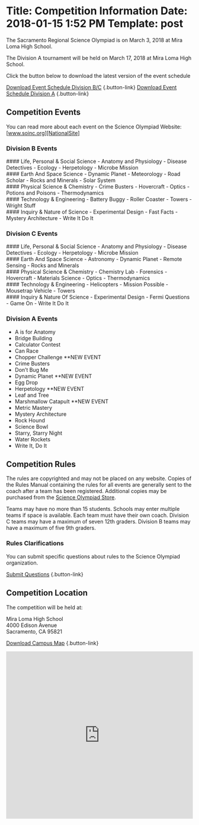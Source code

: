 Title: Competition Information
Date: 2018-01-15 1:52 PM
Template: post
===
The Sacramento Regional Science Olympiad is on March 3, 2018 at Mira Loma High School.

The Division A tournament will be held on March 17, 2018 at Mira Loma High School.

Click the button below to download the latest version of the event schedule

[Download Event Schedule Division B/C](schedule-bc.doc) {.button-link}
[Download Event Schedule Division A](schedule-a.xls) {.button-link}

## Competition Events
You can read more about each event on the Science Olympiad Website: [www.soinc.org][NationalSite]

### Division B Events

<div class="eventsGrid">
<div class="eventsContainer" markdown="1">
#### Life, Personal &amp; Social Science
- Anatomy and Physiology
- Disease Detectives
- Ecology
- Herpetology
- Microbe Mission
</div>
<div class="eventsContainer" markdown="1">
#### Earth And Space Science
- Dynamic Planet
- Meteorology
- Road Scholar
- Rocks and Minerals
- Solar System
</div>
<div class="eventsContainer" markdown="1">
#### Physical Science & Chemistry
- Crime Busters
- Hovercraft
- Optics
- Potions and Poisons
- Thermodynamics
</div>
<div class="eventsContainer" markdown="1">
#### Technology & Engineering
- Battery Buggy
- Roller Coaster
- Towers
- Wright Stuff
</div>
<div class="eventsContainer" markdown="1">
#### Inquiry & Nature of Science
- Experimental Design
- Fast Facts
- Mystery Architecture
- Write It Do It
</div>
</div>

### Division C Events

<div class="eventsGrid">
<div class="eventsContainer" markdown="1">
#### Life, Personal & Social Science
- Anatomy and Physiology
- Disease Detectives
- Ecology
- Herpetology
- Microbe Mission
</div>
<div class="eventsContainer" markdown="1">
#### Earth And Space Science
- Astronomy
- Dynamic Planet
- Remote Sensing
- Rocks and Minerals
</div>
<div class="eventsContainer" markdown="1">
#### Physical Science & Chemistry
 - Chemistry Lab
 - Forensics
 - Hovercraft
 - Materials Science
 - Optics
 - Thermodynamics
</div>
<div class="eventsContainer" markdown="1">
#### Technology & Engineering
 - Helicopters
 - Mission Possible
 - Mousetrap Vehicle
 - Towers
</div>
<div class="eventsContainer" markdown="1">
#### Inquiry & Nature Of Science
 - Experimental Design
 - Fermi Questions
 - Game On
 - Write It Do It
</div>
</div>

### Division A Events
- A is for Anatomy
- Bridge Building
- Calculator Contest
- Can Race
- Chopper Challenge **NEW EVENT
- Crime Busters
- Don’t Bug Me
- Dynamic Planet **NEW EVENT
- Egg Drop
- Herpetology **NEW EVENT
- Leaf and Tree
- Marshmallow Catapult **NEW EVENT
- Metric Mastery
- Mystery Architecture
- Rock Hound
- Science Bowl 
- Starry, Starry Night
- Water Rockets
- Write It, Do It

## Competition Rules

The rules are copyrighted and may not be placed on any website. Copies of the Rules Manual containing the rules for all events are generally sent to the coach after a team has been registered. Additional copies may be purchased from the [Science Olympiad Store](https://store.soinc.org/).

Teams may have no more than 15 students. Schools may enter multiple teams if space is available. Each team must have their own coach. Division C teams may have a maximum of seven 12th graders. Division B teams may have a maximum of five 9th graders.

### Rules Clarifications

You can submit specific questions about rules to the Science Olympiad organization.

[Submit Questions](../questions) {.button-link}

## Competition Location
The competition will be held at:

Mira Loma High School  
4000 Edison Avenue  
Sacramento, CA 95821

[Download Campus Map](MLHSmap-with-parking.pdf) {.button-link}

<iframe src="https://www.google.com/maps/embed?pb=!1m18!1m12!1m3!1d3116.6773437121547!2d-121.37263998414963!3d38.63330317961222!2m3!1f0!2f0!3f0!3m2!1i1024!2i768!4f13.1!3m3!1m2!1s0x809ad94386107e97%3A0x9483fd10d0221658!2sMira+Loma+High+School!5e0!3m2!1sen!2sus!4v1516058189082" height="450" frameborder="0" style="width: 100%; border:0" allowfullscreen></iframe>


[NationalSite]: https://www.soinc.org/